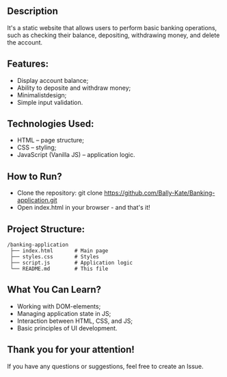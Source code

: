## Description


It's a static website that allows users to perform basic banking operations, 
such as checking their balance, depositing, withdrawing money, and delete the account.

## Features:
- Display account balance;
- Ability to deposite and withdraw money;
- Minimalistdesign;
- Simple input validation.

## Technologies Used:
- HTML – page structure;
- CSS – styling;
- JavaScript (Vanilla JS) – application logic.

## How to Run?
- Clone the repository:
    git clone https://github.com/Bally-Kate/Banking-application.git
- Open index.html in your browser - and that's it!

## Project Structure:
```
/banking-application
 ├── index.html       # Main page
 ├── styles.css       # Styles
 ├── script.js        # Application logic
 └── README.md        # This file
```
## What You Can Learn?
- Working with DOM-elements;
- Managing application state in JS;
- Interaction between HTML, CSS, and JS;
- Basic principles of UI development.

## Thank you for your attention!
If you have any questions or suggestions, feel free to create an Issue.
